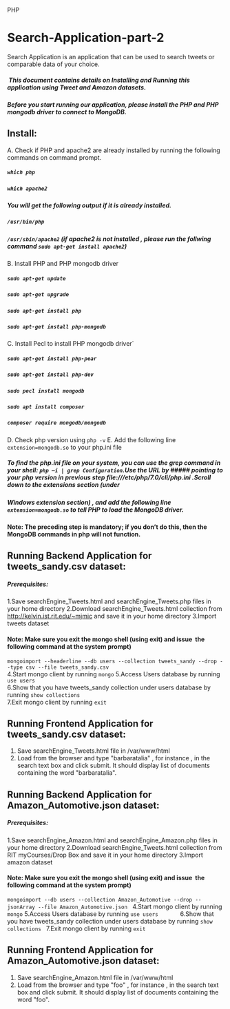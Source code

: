  PHP
# Search-Application-part-2
 Search Application is an application that can be used to search tweets or comparable data of your choice.     
#####  This document contains details on Installing and Running this application using Tweet and Amazon datasets.  
#####  Before you start running our  application, please install the PHP and PHP mongodb driver to connect to MongoDB.
## Install:
A. Check if PHP and apache2 are already installed by running the following commands on command prompt.
##### `which php` 
##### `which apache2`
##### You will get the following output if it is already installed.
##### `/usr/bin/php`
##### `/usr/sbin/apache2` (if apache2 is not installed , please run the follwing command `sudo apt-get install apache2`)
B. Install PHP and PHP mongodb driver
##### `sudo apt-get update`
##### `sudo apt-get upgrade`
##### `sudo apt-get install php`
##### `sudo apt-get install php-mongodb`
C. Install Pecl to install PHP mongodb driver`
##### `sudo apt-get install php-pear`
##### `sudo apt-get install php-dev`
##### `sudo pecl install mongodb`
##### `sudo apt install composer`
##### `composer require mongodb/mongodb`
D. Check php version using `php -v`
E. Add the following line `extension=mongodb.so` to your php.ini file
#####  To find the php.ini file on your system, you can use the grep command in your shell: `php –i | grep Configuration`.Use the URL by #####  pointing to your php version in previous step  file:///etc/php/7.0/cli/php.ini .Scroll down to the extensions section (under 
#####  Windows extension section) , and add the following line `extension=mongodb.so` to tell PHP to load the MongoDB driver.

#### Note: The preceding step is mandatory; if you don’t do this, then the MongoDB commands in php will not function.

## Running Backend Application for tweets_sandy.csv dataset:

##### Prerequisites:
1.Save searchEngine_Tweets.html and searchEngine_Tweets.php files in your home directory 
2.Download searchEngine_Tweets.html collection from http://kelvin.ist.rit.edu/~mjmic and save it in your home directory
3.Import tweets dataset 
#### Note: Make sure you exit the mongo shell (using exit) and issue  the following command at the system prompt)
`mongoimport --headerline --db users --collection tweets_sandy --drop --type csv --file tweets_sandy.csv`  
4.Start mongo client by running `mongo`
5.Access Users database by running `use users`            
6.Show that you have tweets_sandy collection under users database by running `show collections`  
7.Exit mongo client by running `exit` 

## Running Frontend Application for tweets_sandy.csv dataset:
1. Save searchEngine_Tweets.html file in /var/www/html
2. Load from the browser and type "barbaratalia" , for instance , in the search text box and click submit. It should display list of documents containing the word "barbaratalia".

## Running Backend Application for Amazon_Automotive.json dataset:
##### Prerequisites:
1.Save searchEngine_Amazon.html and searchEngine_Amazon.php files in your home directory 
2.Download searchEngine_Tweets.html collection from RIT myCourses/Drop Box and save it in your home directory
3.Import amazon dataset 
#### Note: Make sure you exit the mongo shell (using exit) and issue  the following command at the system prompt)
`mongoimport --db users --collection Amazon_Automotive --drop --jsonArray --file Amazon_Automotive.json`  
4.Start mongo client by running `mongo`
5.Access Users database by running `use users`            
6.Show that you have tweets_sandy collection under users database by running `show collections`  
7.Exit mongo client by running `exit`

## Running Frontend Application for Amazon_Automotive.json dataset:
1. Save searchEngine_Amazon.html file in /var/www/html
2. Load from the browser and type "foo" , for instance , in the search text box and click submit. It should display list of documents containing the word "foo".




